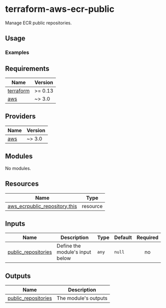 # terraform-aws-ecr-public

Manage ECR public repositories.

## Usage


### Examples

<!-- BEGINNING OF PRE-COMMIT-TERRAFORM DOCS HOOK -->
## Requirements

| Name | Version |
|------|---------|
| <a name="requirement_terraform"></a> [terraform](#requirement\_terraform) | >= 0.13 |
| <a name="requirement_aws"></a> [aws](#requirement\_aws) | ~> 3.0 |

## Providers

| Name | Version |
|------|---------|
| <a name="provider_aws"></a> [aws](#provider\_aws) | ~> 3.0 |

## Modules

No modules.

## Resources

| Name | Type |
|------|------|
| [aws_ecrpublic_repository.this](https://registry.terraform.io/providers/hashicorp/aws/latest/docs/resources/ecrpublic_repository) | resource |

## Inputs

| Name | Description | Type | Default | Required |
|------|-------------|------|---------|:--------:|
| <a name="input_public_repositories"></a> [public\_repositories](#input\_public\_repositories) | Define the module's input below | `any` | `null` | no |

## Outputs

| Name | Description |
|------|-------------|
| <a name="output_public_repositories"></a> [public\_repositories](#output\_public\_repositories) | The module's outputs |
<!-- END OF PRE-COMMIT-TERRAFORM DOCS HOOK -->
